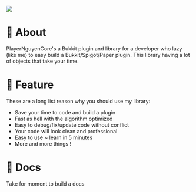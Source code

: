 [![](https://jitpack.io/v/PlayerNguyen/PlayerNguyenCore.svg)](https://jitpack.io/#PlayerNguyen/PlayerNguyenCore)
# 🚀 About
PlayerNguyenCore's a Bukkit plugin and library for a developer who lazy (like me) to easy build a Bukkit/Spigot/Paper plugin.
This library having a lot of objects that take your time.
# 🚀 Feature
These are a long list reason why you should use my library:
* Save your time to code and build a plugin
* Fast as hell with the algorithm optimized
* Easy to debug/fix/update code without conflict
* Your code will look clean and professional
* Easy to use ~ learn in 5 minutes
* More and more things ! 

# 🚀 Docs
Take for moment to build a docs